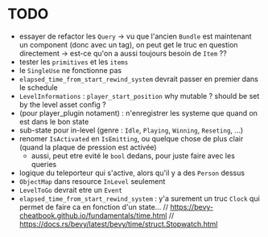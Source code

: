# TODO

- essayer de refactor les `Query` -> vu que l'ancien `Bundle` est maintenant un component (donc avec un tag), on peut get le truc en question directement -> est-ce qu'on a aussi toujours besoin de `Item` ??
- tester les `primitives` et les `items`
- le `SingleUse` ne fonctionne pas
- `elapsed_time_from_start_rewind_system` devrait passer en premier dans le schedule
- `LevelInformations` : `player_start_position` why mutable ? should be set by the level asset config ?
- (pour player_plugin notament) : n'enregistrer les systeme que quand on est dans le bon state
- sub-state pour in-level (genre : `Idle`, `Playing`, `Winning`, `Reseting`, ...)
- renomer `IsActivated` en `IsEmitting`, ou quelque chose de plus clair (quand la plaque de pression est activée)
  - aussi, peut etre evité le `bool` dedans, pour juste faire avec les queries
- logique du teleporteur qui s'active, alors qu'il y a des `Person` dessus
- `ObjectMap` dans resource `InLevel` seulement
- `LevelToGo` devrait etre un `Event`
- `elapsed_time_from_start_rewind_system` : y'a surement un truc `Clock` qui permet de faire ca en fonction d'un state... // https://bevy-cheatbook.github.io/fundamentals/time.html // https://docs.rs/bevy/latest/bevy/time/struct.Stopwatch.html
